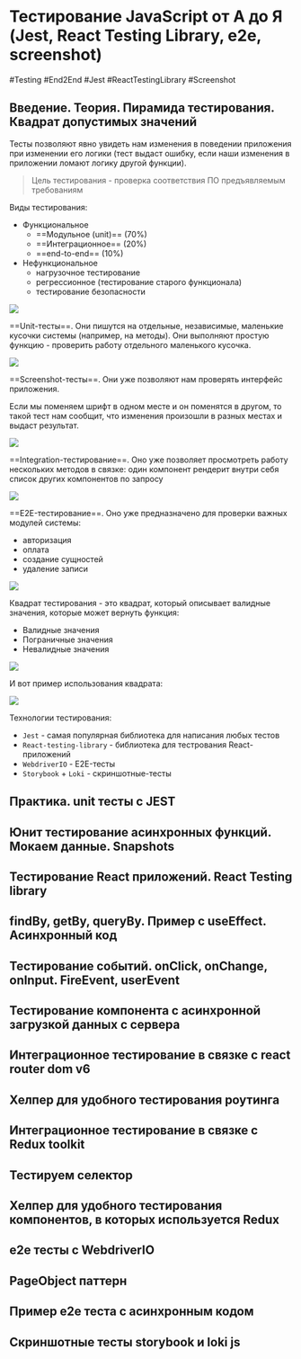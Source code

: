 # Тестирование JavaScript от А до Я (Jest, React Testing Library, e2e, screenshot)
#Testing #End2End #Jest #ReactTestingLibrary #Screenshot 

## Введение. Теория. Пирамида тестирования. Квадрат допустимых значений

Тесты позволяют явно увидеть нам изменения в поведении приложения при изменении его логики (тест выдаст ошибку, если наши изменения в приложении ломают логику другой функции). 

> Цель тестирования - проверка соответствия ПО предъявляемым требованиям

Виды тестирования:
- Функциональное
	- ==Модульное (unit)== (70%)
	- ==Интеграционное== (20%)
	- ==end-to-end== (10%)
- Нефункциональное
	- нагрузочное тестирование
	- регрессионное (тестирование старого функционала)
	- тестирование безопасности

![](_png/Pasted%20image%2020230329100050.png)

==Unit-тесты==. Они пишутся на отдельные, независимые, маленькие кусочки системы (например, на методы). Они выполняют простую функцию - проверить работу отдельного маленького кусочка.

![](_png/Pasted%20image%2020230329100640.png)

==Screenshot-тесты==. Они уже позволяют нам проверять интерфейс приложения. 

Если мы поменяем шрифт в одном месте и он поменятся в другом, то такой тест нам сообщит, что изменения произошли в разных местах и выдаст результат.

![](_png/Pasted%20image%2020230329100412.png)

==Integration-тестирование==. Оно уже позволяет просмотреть работу нескольких методов в связке: один компонент рендерит внутри себя список других компонентов по запросу

![](_png/Pasted%20image%2020230329101737.png)

==E2E-тестирование==. Оно уже предназначено для проверки важных модулей системы:
- авторизация
- оплата
- создание сущностей
- удаление записи

![](_png/Pasted%20image%2020230329102003.png)

Квадрат тестирования - это квадрат, который описывает валидные значения, которые может вернуть функция:
- Валидные значения
- Пограничные значения
- Невалидные значения

![](_png/Pasted%20image%2020230329161022.png)

И вот пример использования квадрата:

![](_png/Pasted%20image%2020230329102900.png)

Технологии тестирования:
- `Jest` - самая популярная библиотека для написания любых тестов
- `React-testing-library` - библиотека для тестрования React-приложений
- `WebdriverIO` - E2E-тесты
- `Storybook` + `Loki` - скриншотные-тесты

## Практика. unit тесты с JEST









## Юнит тестирование асинхронных функций. Мокаем данные. Snapshots





## Тестирование React приложений. React Testing library





## findBy, getBy, queryBy. Пример с useEffect. Асинхронный код





## Тестирование событий. onClick, onChange, onInput. FireEvent, userEvent





## Тестирование компонента с асинхронной загрузкой данных с сервера





## Интеграционное тестирование в связке с react router dom v6





## Хелпер для удобного тестирования роутинга





## Интеграционное тестирование в связке с Redux toolkit





## Тестируем селектор





## Хелпер для удобного тестирования компонентов, в которых используется Redux





## e2e тесты с WebdriverIO





## PageObject паттерн





## Пример е2е теста с асинхронным кодом





## Скриншотные тесты storybook и loki js










